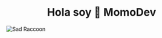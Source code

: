 <h1 align="center">Hola soy 👋 MomoDev</h1>
<img src="https://cdn.leonardo.ai/users/40344ce2-26b2-4ac4-9a5c-2672816e4111/generations/e295c5cf-885c-4d05-acad-12344c4fa929/Default_Sad_raccoon_looking_down_animation_style_Studio_Ghibli_0.jpg" alt="Sad Raccoon">

